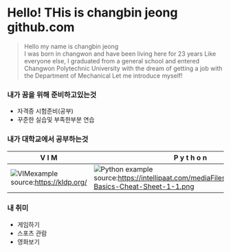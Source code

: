 # Hello! THis is changbin jeong github.com 
>  Hello my name is changbin jeong   
I was born in changwon and have been living here for 23 years Like everyone else, I graduated from a general school and entered Changwon Polytechnic University with the dream of getting a job with the Department of Mechanical Let me introduce myself!



### 내가 꿈을 위해 준비하고있는것
* 자격증 시험준비(공부)
* 꾸준한 실습및 부족한부분 연습

### 내가 대학교에서 공부하는것
|V  I   M|P y t h o n|
|--|--|
|![VIMexample](http://kldp.org/files/vi-vim-cheat-sheet-ko.png) source:https://kldp.org/|![Python example](https://intellipaat.com/mediaFiles/2018/11/Python-Basics-Cheat-Sheet-1-1.png) source:https://intellipaat.com/mediaFiles/2018/11/Python-Basics-Cheat-Sheet-1-1.png|

### 내 취미
* 게임하기
* 스포츠 관람
* 영화보기
